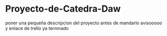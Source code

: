 # Proyecto-de-Catedra-Daw
poner una pequeña descripcion del proyecto antes de mandarlo avisooooo y enlace de trello ya termnado
